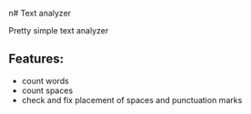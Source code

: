 n# Text analyzer

Pretty simple text analyzer

## Features:
* count words
* count spaces
* check and fix placement of spaces and punctuation marks
